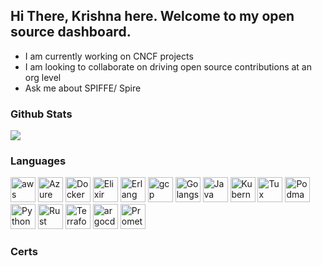 <!--
**krishnakv/krishnakv** is a ✨ _special_ ✨ repository because its `README.md` (this file) appears on your GitHub profile.

Here are some ideas to get you started:

- 🔭 I’m currently working on ...
- 🌱 I’m currently learning ...
- 👯 I’m looking to collaborate on ...
- 🤔 I’m looking for help with ...
- 💬 Ask me about ...
- 📫 How to reach me: ...
- 😄 Pronouns: ...
- ⚡ Fun fact: ...
-->

## Hi There, Krishna here. Welcome to my open source dashboard.

- I am currently working on CNCF projects
- I am looking to collaborate on driving open source contributions at an org level
- Ask me about SPIFFE/ Spire

### Github Stats
![](https://github-readme-stats.vercel.app/api?username=krishnakv&theme=dark&hide_border=false&include_all_commits=true&count_private=true)

### Languages
<p align="left"> 
<img src="https://cdn.jsdelivr.net/gh/devicons/devicon/icons/amazonwebservices/amazonwebservices-original-wordmark.svg" alt="aws" width="40" height="40"/>
<img src="https://cdn.jsdelivr.net/gh/devicons/devicon/icons/azure/azure-original-wordmark.svg" alt="Azure" width="40" height="40"/>
<img src="https://cdn.jsdelivr.net/gh/devicons/devicon/icons/docker/docker-original-wordmark.svg" alt="Docker" width="40" height="40"/>
<img src="https://cdn.jsdelivr.net/gh/devicons/devicon/icons/elixir/elixir-original-wordmark.svg" alt="Elixir" width="40" height="40"/>
<img src="https://cdn.jsdelivr.net/gh/devicons/devicon/icons/erlang/erlang-original-wordmark.svg" alt="Erlang" width="40" height="40"/>
<img src="https://cdn.jsdelivr.net/gh/devicons/devicon/icons/googlecloud/googlecloud-original-wordmark.svg" alt="gcp" width="40" height="40"/>
<img src="https://cdn.jsdelivr.net/gh/devicons/devicon/icons/go/go-original-wordmark.svg" alt="Golangs" width="40" height="40"/>
<img src="https://cdn.jsdelivr.net/gh/devicons/devicon/icons/java/java-original-wordmark.svg" alt="Java" width="40" height="40"/>
<img src="https://cdn.jsdelivr.net/gh/devicons/devicon/icons/kubernetes/kubernetes-plain-wordmark.svg" alt="Kubernetes" width="40" height="40"/>
<img src="https://cdn.jsdelivr.net/gh/devicons/devicon/icons/linux/linux-original.svg" alt="Tux" width="40" height="40"/>
<img src="https://cdn.jsdelivr.net/gh/devicons/devicon/icons/podman/podman-original-wordmark.svg" alt="Podman" width="40" height="40"/>
<img src="https://cdn.jsdelivr.net/gh/devicons/devicon/icons/python/python-original-wordmark.svg" alt="Python" width="40" height="40"/>
<img src="https://cdn.jsdelivr.net/gh/devicons/devicon/icons/rust/rust-plain.svg" alt="Rust" width="40" height="40"/>
<img src="https://cdn.jsdelivr.net/gh/devicons/devicon/icons/terraform/terraform-original-wordmark.svg" alt="Terraform" width="40" height="40"/>
<img src="https://cdn.jsdelivr.net/gh/devicons/devicon/icons/argocd/argocd-original-wordmark.svg" alt="argocd" width="40" height="40"/>
<img src="https://cdn.jsdelivr.net/gh/devicons/devicon/icons/prometheus/prometheus-original-wordmark.svg" alt="Prometheus" width="40" height="40"/>
</p>

### Certs
<div data-iframe-width="150" data-iframe-height="270" data-share-badge-id="2756a97c-5ab7-4f65-b44e-14a545577f83" data-share-badge-host="https://www.credly.com"></div><script type="text/javascript" async src="//cdn.credly.com/assets/utilities/embed.js"></script> 
